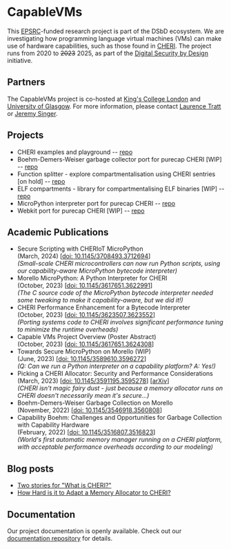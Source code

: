 # CapableVMs

This [EPSRC](https://epsrc.ukri.org/)-funded research project is part of the DSbD ecosystem. We are investigating how programming language virtual machines (VMs) can make use of hardware capabilities, such as those found in [CHERI](https://www.cl.cam.ac.uk/research/security/ctsrd/cheri/). The project runs from 2020 to ~~2023~~ 2025, as part of the [Digital Security by Design](https://www.ukri.org/innovation/industrial-strategy-challenge-fund/digital-security-by-design/) initiative.

## Partners

The CapableVMs project is co-hosted at [King's College London](https://www.kcl.ac.uk/) and [University of Glasgow](https://www.glasgow.ac.uk). For more information, please contact
[Laurence Tratt](https://tratt.net/laurie/)
or [Jeremy Singer](http://www.dcs.gla.ac.uk/~jsinger/).

## Projects

- CHERI examples and playground -- [repo](https://github.com/capablevms/cheri-examples)
- Boehm-Demers-Weiser garbage collector port for purecap CHERI [WIP] -- [repo](https://github.com/capablevms/bdwgc)
- Function splitter - explore compartmentalisation using CHERI sentries [on hold] -- [repo](https://github.com/capablevms/llvm-function-split)
- ELF compartments - library for compartmentalising ELF binaries [WIP] -- [repo](https://github.com/capablevms/CHERI-ELF-comp)
- MicroPython interpreter port for purecap CHERI -- [repo](https://github.com/glasgowpli/micropython)
- Webkit port for purecap CHERI [WIP] -- [repo](https://github.com/capablevms/webkit)

## Academic Publications

- Secure Scripting with CHERIoT MicroPython  
(March, 2024) [[doi: 10.1145/3708493.3712694](https://doi.org/10.1145/3708493.3712694)]  
*(Small-scale CHERI microcontrollers can now run Python scripts, using our capability-aware MicroPython bytecode interpreter)*
- Morello MicroPython: A Python Interpreter for CHERI  
(October, 2023) [[doi: 10.1145/3617651.3622991](https://doi.org/10.1145/3617651.3622991)]  
*(The C source code of the MicroPython bytecode interpreter needed some tweaking to make it capability-aware, but we did it!)*
- CHERI Performance Enhancement for a Bytecode Interpreter  
(October, 2023) [[doi: 10.1145/3623507.3623552](https://doi.org/10.1145/3623507.3623552)]  
*(Porting systems code to CHERI involves significant performance tuning to minimize the runtime overheads)*
- Capable VMs Project Overview (Poster Abstract)  
(October, 2023) [[doi: 10.1145/3617651.3624308](https://doi.org/10.1145/3617651.3624308)]
- Towards Secure MicroPython on Morello (WIP)  
(June, 2023) [[doi: 10.1145/3589610.3596272](https://doi.org/10.1145/3589610.3596272)]  
*(Q: Can we run a Python interpreter on a capability platform? A: Yes!)*
- Picking a CHERI Allocator: Security and Performance Considerations  
(March, 2023) [[doi: 10.1145/3591195.3595278](https://doi.org/10.1145/3591195.3595278)] [[arXiv](https://arxiv.org/abs/2303.15130)]  
*(CHERI isn't magic fairy dust - just because a memory allocator runs on CHERI doesn't necessarily mean it's secure...)*
- Boehm-Demers-Weiser Garbage Collection on Morello  
(November, 2022) [[doi: 10.1145/3546918.3560808](https://doi.org/10.1145/3546918.3560808)]
- Capability Boehm: Challenges and Opportunities for Garbage Collection with Capability Hardware  
(February, 2022) [[doi: 10.1145/3516807.3516823](https://doi.org/10.1145/3516807.3516823)]  
*(World's first automatic memory manager running on a CHERI platform, with acceptable performance overheads according to our modeling)*

## Blog posts

- [Two stories for "What is CHERI?"](https://tratt.net/laurie/blog/2023/two_stories_for_what_is_cheri.html)
- [How Hard is it to Adapt a Memory Allocator to CHERI?](https://tratt.net/laurie/blog/2023/how_hard_is_it_to_adapt_a_memory_allocator_to_cheri.html)

## Documentation

Our project documentation is openly available. Check out our [documentation repository](https://github.com/capablevms/docs) for details.
